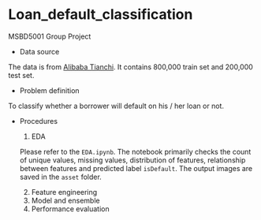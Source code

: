 # Loan_default_classification
MSBD5001 Group Project

- Data source

The data is from [Alibaba Tianchi](https://tianchi.aliyun.com/competition/entrance/531830/information). It contains 800,000 train set and 200,000 test set.

- Problem definition

To classify whether a borrower will default on his / her loan or not.

- Procedures
    1. EDA

    Please refer to the `EDA.ipynb`. The notebook primarily checks the count of unique values, missing values, distribution of features, relationship between features and predicted label `isDefault`. The output images are saved in the `asset` folder.

    2. Feature engineering
    3. Model and ensemble
    4. Performance evaluation